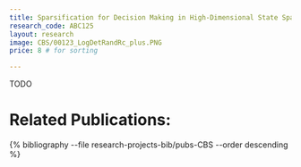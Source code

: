 ```yaml
---
title: Sparsification for Decision Making in High-Dimensional State Spaces
research_code: ABC125
layout: research
image: CBS/00123_LogDetRandRc_plus.PNG
price: 8 # for sorting 

---
```


TODO

# Related Publications: 
{% bibliography --file research-projects-bib/pubs-CBS --order descending %}

